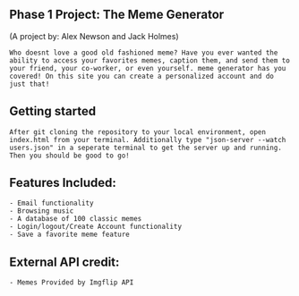 ## Phase 1 Project: The Meme Generator
(A project by: Alex Newson and Jack Holmes)

    Who doesnt love a good old fashioned meme? Have you ever wanted the ability to access your favorites memes, caption them, and send them to your friend, your co-worker, or even yourself. meme generator has you covered! On this site you can create a personalized account and do just that!

## Getting started
    After git cloning the repository to your local environment, open index.html from your terminal. Additionally type "json-server --watch users.json" in a seperate terminal to get the server up and running. Then you should be good to go! 

## Features Included:
    - Email functionality
    - Browsing music
    - A database of 100 classic memes
    - Login/logout/Create Account functionality
    - Save a favorite meme feature

## External API credit:
    - Memes Provided by Imgflip API